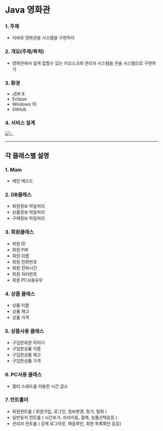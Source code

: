 # Java 영화관


### 1. 주제
- 자바로 영화관을 시스템을 구현하자

### 2. 개요(주제/목적)
- 영화관에서 쉽게 접할수 있는 키오스크와 관리자 시스템을 콘솔 시스템으로 구현하기

### 3. 환경
- JDK 8
- Eclipse
- Windows 10
- GitHub

### 4. 서비스 설계 
![ㄴ](https://user-images.githubusercontent.com/98489230/173708385-b83b0cb1-db60-4cc5-9482-1112dbdef6c6.png)

-----

## 각 클래스별 설명

### 1. Main
- 메인 메소드


### 2. DB클래스
- 회원정보 파일처리
- 상품정보 파일처리
- 구매정보 파일처리

### 3. 회원클래스
- 회원 ID
- 회원 PW
- 회원 이름
- 회원 전화번호
- 회원 잔여시간 
- 회원 자리번호
- 회원 PC사용유무

### 4. 상품 클래스
- 상품 이름
- 상품 재고
- 상품 가격

### 5. 상품사용 클래스
- 구입한회원 아이디
- 구입한상품 이름
- 구입한상품 재고
- 구입한상품 가격

### 6. PC사용 클래스
- 멀티 스래드를 이용한 시간 감소

### 7. 컨트롤러
- 회원컨트롤 ( 회원가입, 로그인, 정보변경, 찾기, 탈퇴 )
- 일반유저 컨트롤 ( 시간추가, 자리이동, 결제, 상품선택등등 )
- 관리자 컨트롤 ( 강제 로그아웃, 매출확인, 회원 목록확인 등등)
